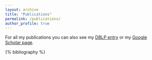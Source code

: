 ```yaml
---
layout: archive
title: "Publications"
permalink: /publications/
author_profile: true
---
```



For all my publications you can also see my <a href="https://dblp.uni-trier.de/pers/hd/r/Rossi_0001:Massimiliano">DBLP entry</a> or my <a href="https://scholar.google.it/citations?user=iq3mnvMAAAAJ&hl=it">Google Scholar page</a>.

{% bibliography %}

<!-- {% if author.googlescholar %}
  You can also find my articles on <u><a href="{{author.googlescholar}}">my Google Scholar profile</a>.</u>
{% endif %}

{% include base_path %}

<h2 class="archive__item-title" itemprop="headline">Journal Articles </h2>
{% for post in site.publications reversed %}
  {% if post.type == 'Journal' %}
    {% include archive-single-publication.html %}
  {% endif %}
{% endfor %}

<h2 class="archive__item-title" itemprop="headline">Refereed Conference Papers</h2>
{% for post in site.publications reversed %}
  {% if post.type == 'Conference' %}
    {% include archive-single-publication.html %}
  {% endif %}
{% endfor %} -->
